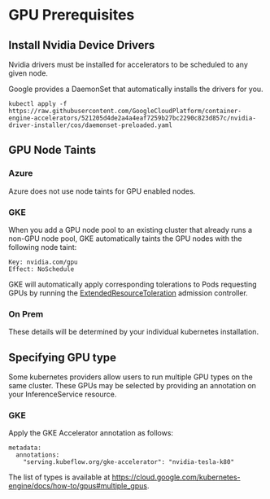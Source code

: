 # GPU Prerequisites
## Install Nvidia Device Drivers
Nvidia drivers must be installed for accelerators to be scheduled to any given node.

Google provides a DaemonSet that automatically installs the drivers for you.
```
kubectl apply -f https://raw.githubusercontent.com/GoogleCloudPlatform/container-engine-accelerators/521205d4de2a4a4eaf7259b27bc2290c823d857c/nvidia-driver-installer/cos/daemonset-preloaded.yaml
```

## GPU Node Taints
### Azure
Azure does not use node taints for GPU enabled nodes.

### GKE
When you add a GPU node pool to an existing cluster that already runs a non-GPU node pool, GKE automatically taints the GPU nodes with the following node taint:
```
Key: nvidia.com/gpu
Effect: NoSchedule
```
GKE will automatically apply corresponding tolerations to Pods requesting GPUs by running the [ExtendedResourceToleration](https://kubernetes.io/docs/tasks/administer-cluster/extended-resource-node/) admission controller.

### On Prem
These details will be determined by your individual kubernetes installation.

## Specifying GPU type
Some kubernetes providers allow users to run multiple GPU types on the same cluster. These GPUs may be selected by providing an annotation on your InferenceService resource.

### GKE
Apply the GKE Accelerator annotation as follows:
```
metadata:
  annotations:
    "serving.kubeflow.org/gke-accelerator": "nvidia-tesla-k80"
```
The list of types is available at https://cloud.google.com/kubernetes-engine/docs/how-to/gpus#multiple_gpus.
